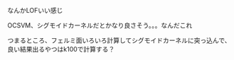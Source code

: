 
なんかLOFいい感じ

OCSVM、シグモイドカーネルだとかなり良さそう。。。なんだこれ

つまるところ、フェルミ面いろいろ計算してシグモイドカーネルに突っ込んで、良い結果出るやつはk100で計算する？

